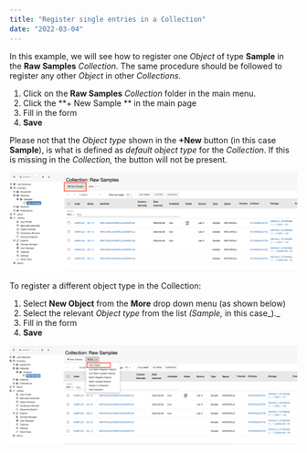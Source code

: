 ```yaml
---
title: "Register single entries in a Collection"
date: "2022-03-04"
---
```


In this example, we will see how to register one _Object_ of type **Sample** in the **Raw Samples** _Collection._ The same procedure should be followed to register any other _Object_ in other _Collections_.

1. Click on the **Raw Samples** _Collection_ folder in the main menu.
2. Click the **\+ New Sample ** in the main page
3. Fill in the form
4. **Save**

Please not that the _Object type_ shown in the **+New** button (in this case **Sample**), is what is defined as _default object type_ for the _Collection_. If this is missing in the _Collection,_ the button will not be present.

![](images/new-sample-in-collection-1024x353.png)

To register a different object type in the Collection:

1. Select **New Object** from the **More** drop down menu (as shown below)
2. Select the relevant _Object type_ from the list _(Sample,_ in this case_)._
3. Fill in the form
4. **Save**

![](images/new-sample-incollection-2-1024x352.png)
